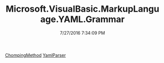 ﻿---
title: Microsoft.VisualBasic.MarkupLanguage.YAML.Grammar
date: 7/27/2016 7:34:09 PM
---

[ChompingMethod](T-Microsoft.VisualBasic.MarkupLanguage.YAML.Grammar.ChompingMethod.html)
[YamlParser](T-Microsoft.VisualBasic.MarkupLanguage.YAML.Grammar.YamlParser.html)
